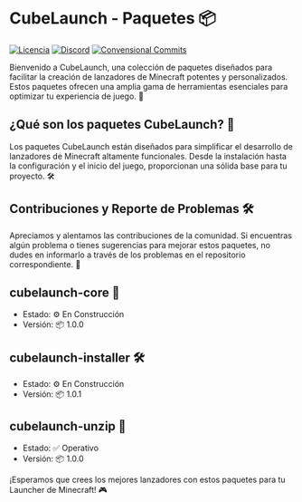 # CubeLaunch - Paquetes 📦
[![Licencia](https://img.shields.io/npm/l/@xmcl/core.svg)](https://github.com/EddyerDevv/cubelaunch-packages/blob/master/LICENSE)
[![Discord](https://discord.com/api/guilds/997170342307049604/widget.png)](https://discord.gg/AmVMHCj2Wx)
[![Convensional Commits](https://img.shields.io/badge/Conventional%20Commits-1.0.0-yellow.svg)](https://www.conventionalcommits.org)

Bienvenido a CubeLaunch, una colección de paquetes diseñados para facilitar la creación de lanzadores de Minecraft potentes y personalizados. Estos paquetes ofrecen una amplia gama de herramientas esenciales para optimizar tu experiencia de juego. 🚀

## ¿Qué son los paquetes CubeLaunch? 🤔

Los paquetes CubeLaunch están diseñados para simplificar el desarrollo de lanzadores de Minecraft altamente funcionales. Desde la instalación hasta la configuración y el inicio del juego, proporcionan una sólida base para tu proyecto. 🛠️

## Contribuciones y Reporte de Problemas 🛠️

Apreciamos y alentamos las contribuciones de la comunidad. Si encuentras algún problema o tienes sugerencias para mejorar estos paquetes, no dudes en informarlo a través de los problemas en el repositorio correspondiente. 🤝

## cubelaunch-core 🚀

- Estado: ⚙️ En Construcción
- Versión: 📦 1.0.0

## cubelaunch-installer 🛠️

- Estado: ⚙️ En Construcción
- Versión: 📦 1.0.1

## cubelaunch-unzip 🔗

- Estado: ✅ Operativo
- Versión: 📦 1.0.0


¡Esperamos que crees los mejores lanzadores con estos paquetes para tu Launcher de Minecraft! 🎮
